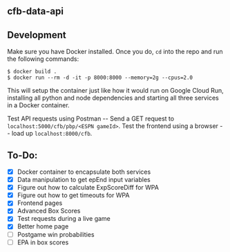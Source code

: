 cfb-data-api
---

## Development

Make sure you have Docker installed. Once you do, `cd` into the repo and run the following commands:

```Shell
$ docker build .
$ docker run --rm -d -it -p 8000:8000 --memory=2g --cpus=2.0
```

This will setup the container just like how it would run on Google Cloud Run, installing all python and node dependencies and starting all three services in a Docker container.

Test API requests using Postman -- Send a GET request to `localhost:5000/cfb/pbp/<ESPN gameId>`.
Test the frontend using a browser -- load up `localhost:8000/cfb`.

## To-Do:

- [X] Docker container to encapsulate both services
- [X] Data manipulation to get epEnd input variables
- [X] Figure out how to calculate ExpScoreDiff for WPA
- [X] Figure out how to get timeouts for WPA
- [X] Frontend pages
- [X] Advanced Box Scores
- [X] Test requests during a live game
- [X] Better home page
- [ ] Postgame win probabilities
- [ ] EPA in box scores
